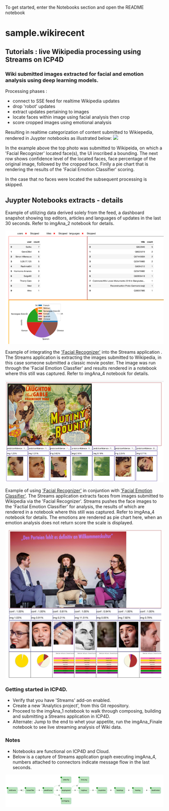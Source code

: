 To get started, enter the Notebooks section and open the README notebook 
# sample.wikirecent
## Tutorials : live Wikipedia processing using Streams on ICP4D
### Wiki submitted images extracted for facial and emotion analysis using deep learning models.
Processing phases :
- connect to SSE feed for realtime Wikipedia updates
- drop 'robot' updates
- extract updates pertaining to images
- locate faces within image using facial analysis then crop
- score cropped images using emotional analysis   

Resulting in realtime categorization of content submitted to Wikiepedia, rendered in Juypter notebooks 
as illustrated below: 
![](icpWiki4.gif)

In the example above the top photo was submitted to Wikipeida, on which a 'Facial Recognizer' located face(s), the UI inscribed a bounding.
The next row shows confidence level of the located faces, face percentage of the original image, followed by the cropped face. Finlly a pie chart
that is rendering the results of the 'Facial Emotion Classifier' scoring. 

In the case that no faces were located the subsequent processing is skipped.


## Juypter Notebooks extracts - details


Example of utilizing data derived solely from the feed, a dashboard snapshot 
showing top editors, articles and languages of updates in the last 30 seconds.
Refer to imgAna_2 notebook for details. 

![](topLangUserTitle.png)


Example of integrating the ['Facial Recognizer'](https://developer.ibm.com/exchanges/models/all/max-facial-recognizer/) into the Streams application . The Streams 
application is extracting the images submitted to Wikipedia, in this case someone submitted a classic movie poster. The image was run through the 'Facial Emotion Classfier'
and results rendered in a notebook where this still was captured. Refer to imgAna_4 notebook for details.

![](facialLocation.jpg)

Example of using ['Facial Recognizer'](https://developer.ibm.com/exchanges/models/all/max-facial-recognizer/) 
in conjuntion with ['Facial Emotion Classifier'](https://developer.ibm.com/exchanges/models/all/max-facial-emotion-classifier/). The Streams
application extracts faces from images submitted to Wikipedia via the 'Facial Recognizer'. Streams pushes the face images to the 'Factial Emotion Classifier' 
for analysis, the results of which are rendered in a notebook where this still was captured. Refer to imgAna_4 notebook for details.
The emotions are rendered as pie chart here, when an emotion analysis does not return score the scale is displayed. 

![](imgClassify.jpg)

### Getting started in ICP4D.
- Verify that you have 'Streams' add-on enabled. 
- Create a new 'Analytics project', from this Git repository. 
- Proceed to the imgAna_1 notebook to walk through composing, building and submitting a Streams application in ICP4D.
- Alternate: Jump to the end to whet your appetite,  run the imgAna_Finale notebook to see live streaming analysis of Wiki data.


### Notes
- Notebooks are functional on ICP4D and Cloud.
- Below is a capture of Streams application graph executing imgAna_4, numbers attached to connectors indicate message flow in the last seconds.

![](wikirecentFlow.gif)
